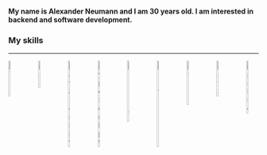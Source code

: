 #### My name is Alexander Neumann and I am 30 years old. I am interested in backend and software development.
### My skills
***
<div style="display: flex; justify-content: space-between;">
  <img src="https://user-images.githubusercontent.com/109736645/216812331-d28132c5-17a7-46ad-b658-45d945ace70f.png" title="HTML" style="width: 5%;">
  <img src="https://user-images.githubusercontent.com/109736645/216812460-abbd9e6d-472f-41e9-8dc4-16a66dfbcfac.png" title="CSS" style="width: 5%;">
  <img src="https://user-images.githubusercontent.com/109736645/216813082-653c7b05-42a5-4458-a6a2-ba6b18703579.png" title="JavaScript" style="width: 5%;">
  <img src="https://user-images.githubusercontent.com/109736645/216813277-0065b2fc-dbd9-46e7-9cfe-a3c029dc53be.png" title="TypeScript" style="width: 5%;">
  <img src="https://user-images.githubusercontent.com/109736645/216814815-8cec63ee-3dff-4718-8bf8-56b584eb20bf.png" title="Node.js" style="width: 5%;">
  <img src="https://user-images.githubusercontent.com/109736645/216814125-10960428-4963-4d6f-9f90-3df52974dde6.png" title="PostgreSQL" style="width: 5%;">
  <img src="https://user-images.githubusercontent.com/109736645/221160251-e2d262b7-21f1-46f8-8c2e-f9d811574798.png" title="MySQL" style="width: 5%;">
  <img src="https://user-images.githubusercontent.com/109736645/220296939-6f30cc6a-bf72-4294-bcd5-12999ffb3cd1.png" title="Java" style="width: 5%;">
  <img src="https://user-images.githubusercontent.com/109736645/234838174-b421e285-b1d6-4eec-a5e9-4152764030df.png" title="Spring" style="width: 5%;">
</div>

